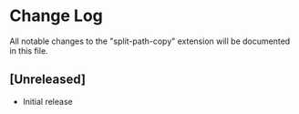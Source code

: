 # Change Log
All notable changes to the "split-path-copy" extension will be documented in this file.

## [Unreleased]
- Initial release